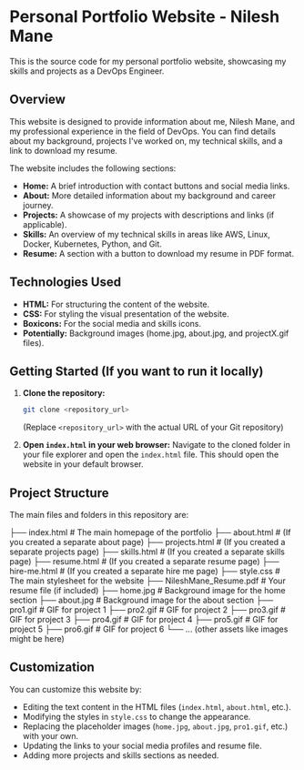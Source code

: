 # Personal Portfolio Website - Nilesh Mane

This is the source code for my personal portfolio website, showcasing my skills and projects as a DevOps Engineer.

## Overview

This website is designed to provide information about me, Nilesh Mane, and my professional experience in the field of DevOps. You can find details about my background, projects I've worked on, my technical skills, and a link to download my resume.

The website includes the following sections:

- **Home:** A brief introduction with contact buttons and social media links.
- **About:** More detailed information about my background and career journey.
- **Projects:** A showcase of my projects with descriptions and links (if applicable).
- **Skills:** An overview of my technical skills in areas like AWS, Linux, Docker, Kubernetes, Python, and Git.
- **Resume:** A section with a button to download my resume in PDF format.

## Technologies Used

- **HTML:** For structuring the content of the website.
- **CSS:** For styling the visual presentation of the website.
- **Boxicons:** For the social media and skills icons.
- **Potentially:** Background images (home.jpg, about.jpg, and projectX.gif files).

## Getting Started (If you want to run it locally)

1.  **Clone the repository:**
    ```bash
    git clone <repository_url>
    ```
    (Replace `<repository_url>` with the actual URL of your Git repository)

2.  **Open `index.html` in your web browser:**
    Navigate to the cloned folder in your file explorer and open the `index.html` file. This should open the website in your default browser.

## Project Structure

The main files and folders in this repository are:

├── index.html      # The main homepage of the portfolio
├── about.html      # (If you created a separate about page)
├── projects.html   # (If you created a separate projects page)
├── skills.html     # (If you created a separate skills page)
├── resume.html     # (If you created a separate resume page)
├── hire-me.html    # (If you created a separate hire me page)
├── style.css       # The main stylesheet for the website
├── NileshMane_Resume.pdf # Your resume file (if included)
├── home.jpg        # Background image for the home section
├── about.jpg       # Background image for the about section
├── pro1.gif        # GIF for project 1
├── pro2.gif        # GIF for project 2
├── pro3.gif        # GIF for project 3
├── pro4.gif        # GIF for project 4
├── pro5.gif        # GIF for project 5
├── pro6.gif        # GIF for project 6
└── ... (other assets like images might be here)


## Customization

You can customize this website by:

- Editing the text content in the HTML files (`index.html`, `about.html`, etc.).
- Modifying the styles in `style.css` to change the appearance.
- Replacing the placeholder images (`home.jpg`, `about.jpg`, `pro1.gif`, etc.) with your own.
- Updating the links to your social media profiles and resume file.
- Adding more projects and skills sections as needed.
